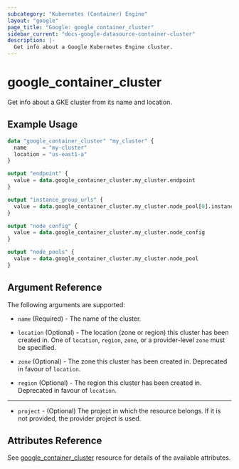 ```yaml
---
subcategory: "Kubernetes (Container) Engine"
layout: "google"
page_title: "Google: google_container_cluster"
sidebar_current: "docs-google-datasource-container-cluster"
description: |-
  Get info about a Google Kubernetes Engine cluster.
---
```


# google\_container\_cluster

Get info about a GKE cluster from its name and location.

## Example Usage

```tf
data "google_container_cluster" "my_cluster" {
  name     = "my-cluster"
  location = "us-east1-a"
}

output "endpoint" {
  value = data.google_container_cluster.my_cluster.endpoint
}

output "instance_group_urls" {
  value = data.google_container_cluster.my_cluster.node_pool[0].instance_group_urls
}

output "node_config" {
  value = data.google_container_cluster.my_cluster.node_config
}

output "node_pools" {
  value = data.google_container_cluster.my_cluster.node_pool
}
```

## Argument Reference

The following arguments are supported:

* `name` (Required) - The name of the cluster.

* `location` (Optional) - The location (zone or region) this cluster has been
created in. One of `location`, `region`, `zone`, or a provider-level `zone` must
be specified.

* `zone` (Optional) - The zone this cluster has been created in. Deprecated in
favour of `location`.

* `region` (Optional) - The region this cluster has been created in. Deprecated
in favour of `location`.

- - -

* `project` - (Optional) The project in which the resource belongs. If it
    is not provided, the provider project is used.

## Attributes Reference

See [google_container_cluster](https://www.terraform.io/docs/providers/google/r/container_cluster.html) resource for details of the available attributes.
